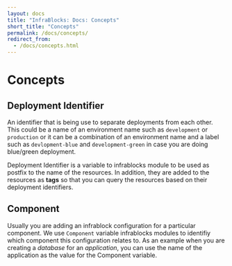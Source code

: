 ```yaml
---
layout: docs
title: "InfraBlocks: Docs: Concepts"
short_title: "Concepts"
permalink: /docs/concepts/
redirect_from:
  - /docs/concepts.html
---
```

# Concepts

## Deployment Identifier
An identifier that is being use to separate deployments from each other. This could be a name of an environment name such as `development` or `production` or it can be a combination of an environment name and a label such as `devlopment-blue` and `development-green` in case you are doing blue/green deployment.

Deployment Identifier is a variable to infrablocks module to be used as postfix to the name of the resources. In addition, they are added to the resources as **tags** so that you can query the resources based on their deployment identifiers.

## Component
Usually you are adding an infrablock configuration for a particular component. We use `Component` variable infrablocks modules to identifiy which component this configuration relates to.
As an example when you are creating a *database* for an *application*, you can use the name of the application as the value for the Component variable.